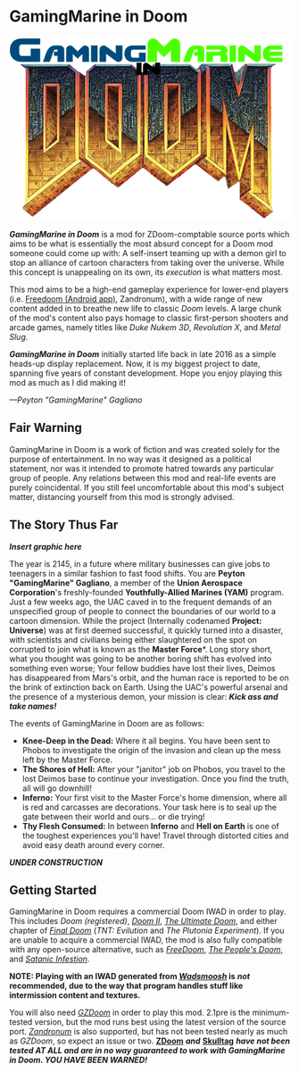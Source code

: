 # GamingMarine in Doom
![](Graphics/MDOMHD.png)

***GamingMarine in Doom*** is a mod for ZDoom-comptable source ports which aims to be what is essentially the most absurd concept for a Doom mod someone could come up with: A self-insert teaming up with a demon girl to stop an alliance of cartoon characters from taking over the universe. While this concept is unappealing on its own, its *execution* is what matters most.

This mod aims to be a high-end gameplay experience for lower-end players (i.e. [Freedoom (Android app)](https://play.google.com/store/apps/details?id=net.nullsum.freedoom&hl=en_US&gl=US), Zandronum), with a wide range of new content added in to breathe new life to classic *Doom* levels. A large chunk of the mod's content also pays homage to classic first-person shooters and arcade games, namely titles like *Duke Nukem 3D*, *Revolution X*, and *Metal Slug*.

***GamingMarine in Doom*** initially started life back in late 2016 as a simple heads-up display replacement. Now, it is my biggest project to date, spanning five years of constant development. Hope you enjoy playing this mod as much as I did making it!

 *—Peyton "GamingMarine" Gagliano*
 
 ## Fair Warning
 
GamingMarine in Doom is a work of fiction and was created solely for the purpose of entertainment. In no way was it designed as a political statement, nor was it intended to promote hatred towards any particular group of people. Any relations between this mod and real-life events are purely coincidental. If you still feel uncomfortable about this mod's subject matter, distancing yourself from this mod is strongly advised.

## The Story Thus Far
***Insert graphic here***

The year is 2145, in a future where military businesses can give jobs to teenagers in a similar fashion to fast food shifts. You are **Peyton "GamingMarine" Gagliano**, a member of the **Union Aerospace Corporation**'s freshly-founded **Youthfully-Allied Marines (YAM)** program. Just a few weeks ago, the UAC caved in to the frequent demands of an unspecified group of people to connect the boundaries of our world to a cartoon dimension. While the project (Internally codenamed **Project: Universe**) was at first deemed successful, it quickly turned into a disaster, with scientists and civilians being either slaughtered on the spot on corrupted to join what is known as the **Master Force***. Long story short, what you thought was going to be another boring shift has evolved into something even worse; Your fellow buddies have lost their lives, Deimos has disappeared from Mars's orbit, and the human race is reported to be on the brink of extinction back on Earth. Using the UAC's powerful arsenal and the presence of a mysterious demon, your mission is clear: ***Kick ass and take names!***

The events of GamingMarine in Doom are as follows:
 - **Knee-Deep in the Dead:** Where it all begins. You have been sent to Phobos to investigate the origin of the invasion and clean up the mess left by the Master Force.
 - **The Shores of Hell:** After your "janitor" job on Phobos, you travel to the lost Deimos base to continue your investigation. Once you find the truth, all will go downhill!
 - **Inferno:** Your first visit to the Master Force's home dimension, where all is red and carcasses are decorations. Your task here is to seal up the gate between their world and ours... or die trying!
 - **Thy Flesh Consumed:** In between **Inferno** and **Hell on Earth** is one of the toughest experiences you'll have! Travel through distorted cities and avoid easy death around every corner.

***UNDER CONSTRUCTION***

## Getting Started

GamingMarine in Doom requires a commercial Doom IWAD in order to play. This includes *Doom (registered)*, [*Doom II*](https://store.steampowered.com/app/2300/DOOM_II/), [*The Ultimate Doom*](https://store.steampowered.com/app/2280/Ultimate_Doom/), and either chapter of [*Final Doom*](https://store.steampowered.com/app/2290/Final_DOOM/) (*TNT: Evilution* and *The Plutonia Experiment*). If you are unable to acquire a commercial IWAD, the mod is also fully compatible with any open-source alternative, such as [*FreeDoom*](https://freedoom.github.io/), [*The People's Doom*](http://www.doomlegends.com/tpd/nfmain.html), and [*Satanic Infestion*](https://github.com/sergeirocks100/satanicinfestation).

**NOTE: Playing with an IWAD generated from [*Wadsmoosh*](https://jp.itch.io/wadsmoosh) is** ***not*** **recommended, due to the way that program handles stuff like intermission content and textures.**

You will also need [*GZDoom*](https://www.zdoom.org/downloads) in order to play this mod. 2.1pre is the minimum-tested version, but the mod runs best using the latest version of the source port. [*Zandronum*](https://zandronum.com/) is also supported, but has not been tested nearly as much as *GZDoom*, so expect an issue or two. [**ZDoom**](https://www.zdoom.org/downloads) ***and*** [**Skulltag**](http://www.skulltag.com/) ***have not been tested AT ALL and are in no way guaranteed to work with GamingMarine in Doom. YOU HAVE BEEN WARNED!***
